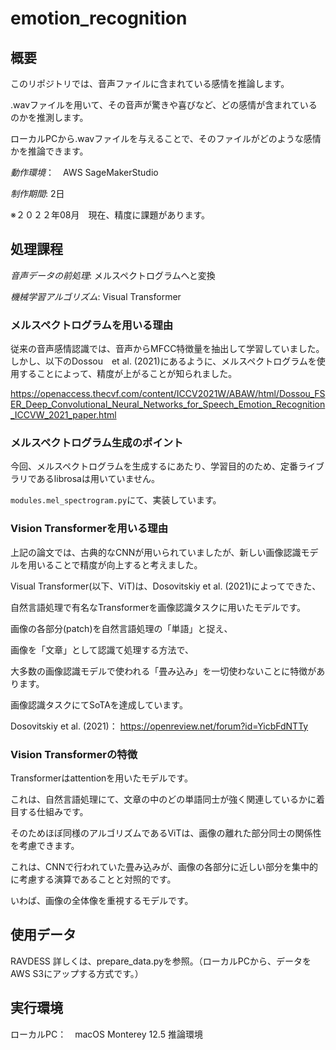 # emotion_recognition
## 概要

このリポジトリでは、音声ファイルに含まれている感情を推論します。

.wavファイルを用いて、その音声が驚きや喜びなど、どの感情が含まれているのかを推測します。

ローカルPCから.wavファイルを与えることで、そのファイルがどのような感情かを推論できます。

*動作環境*：　AWS SageMakerStudio

*制作期間*: 2日

※２０２２年08月　現在、精度に課題があります。

## 処理課程
*音声データの前処理*: メルスペクトログラムへと変換

*機械学習アルゴリズム*: Visual Transformer


### メルスペクトログラムを用いる理由
従来の音声感情認識では、音声からMFCC特徴量を抽出して学習していました。
しかし、以下のDossou　et al. (2021)にあるように、メルスペクトログラムを使用することによって、精度が上がることが知られました。

https://openaccess.thecvf.com/content/ICCV2021W/ABAW/html/Dossou_FSER_Deep_Convolutional_Neural_Networks_for_Speech_Emotion_Recognition_ICCVW_2021_paper.html


### メルスペクトログラム生成のポイント
今回、メルスペクトログラムを生成するにあたり、学習目的のため、定番ライブラリであるlibrosaは用いていません。

`modules.mel_spectrogram.py`にて、実装しています。


### Vision Transformerを用いる理由
上記の論文では、古典的なCNNが用いられていましたが、新しい画像認識モデルを用いることで精度が向上すると考えました。

Visual Transformer(以下、ViT)は、Dosovitskiy et al. (2021)によってできた、

自然言語処理で有名なTransformerを画像認識タスクに用いたモデルです。

画像の各部分(patch)を自然言語処理の「単語」と捉え、

画像を「文章」として認識て処理する方法で、

大多数の画像認識モデルで使われる「畳み込み」を一切使わないことに特徴があります。

画像認識タスクにてSoTAを達成しています。

Dosovitskiy et al. (2021)：
https://openreview.net/forum?id=YicbFdNTTy

### Vision Transformerの特徴
Transformerはattentionを用いたモデルです。

これは、自然言語処理にて、文章の中のどの単語同士が強く関連しているかに着目する仕組みです。

そのためほぼ同様のアルゴリズムであるViTは、画像の離れた部分同士の関係性を考慮できます。

これは、CNNで行われていた畳み込みが、画像の各部分に近しい部分を集中的に考慮する演算であることと対照的です。

いわば、画像の全体像を重視するモデルです。


## 使用データ
RAVDESS
詳しくは、prepare_data.pyを参照。（ローカルPCから、データをAWS S3にアップする方式です。）

## 実行環境
ローカルPC：　macOS Monterey 12.5
推論環境
